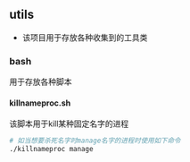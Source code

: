 ## utils
- 该项目用于存放各种收集到的工具类

### bash
用于存放各种脚本

#### killnameproc.sh
该脚本用于kill某种固定名字的进程  
```bash
# 如当想要杀死名字时manage名字的进程时使用如下命令
./killnameproc manage
```